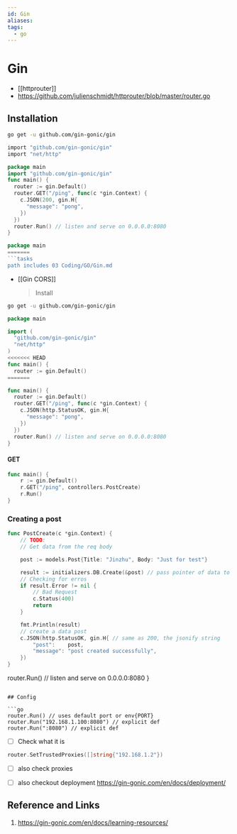 ```yaml
---
id: Gin
aliases:
tags:
  - go
---
```


# Gin

- [[httprouter]]
- https://github.com/julienschmidt/httprouter/blob/master/router.go

## Installation

```bash
go get -u github.com/gin-gonic/gin
```

```bash
import "github.com/gin-gonic/gin"
import "net/http"
```

```go
package main
import "github.com/gin-gonic/gin"
func main() {
  router := gin.Default()
  router.GET("/ping", func(c *gin.Context) {
    c.JSON(200, gin.H{
      "message": "pong",
    })
  })
  router.Run() // listen and serve on 0.0.0.0:8080
}
```

````go
package main
=======
```tasks
path includes 03 Coding/GO/Gin.md
````

- [[Gin CORS]]
  > Install

```bash
go get -u github.com/gin-gonic/gin
```

```go
package main

import (
  "github.com/gin-gonic/gin"
  "net/http"
)
<<<<<<< HEAD
func main() {
  router := gin.Default()
=======

func main() {
  router := gin.Default()
  router.GET("/ping", func(c *gin.Context) {
    c.JSON(http.StatusOK, gin.H{
      "message": "pong",
    })
  })
  router.Run() // listen and serve on 0.0.0.0:8080
}
```

#### GET

```go
func main() {
	r := gin.Default()
	r.GET("/ping", controllers.PostCreate)
	r.Run()
}
```

### Creating a post

```go
func PostCreate(c *gin.Context) {
	// TODO:
	// Get data from the req body

	post := models.Post{Title: "Jinzhu", Body: "Just for test"}

	result := initializers.DB.Create(&post) // pass pointer of data to Create
	// Checking for erros
	if result.Error != nil {
		// Bad Request
		c.Status(400)
		return
	}

	fmt.Println(result)
	// create a data post
	c.JSON(http.StatusOK, gin.H{ // same as 200, the jsonify string
		"post":    post,
		"message": "post created successfully",
	})
}
```

router.Run() // listen and serve on 0.0.0.0:8080
}

````

## Config

```go
router.Run() // uses default port or env{PORT}
router.Run("192.168.1.100:8080") // explicit def
router.Run(":8080") // explicit def
````

- [ ] Check what it is

```go
router.SetTrustedProxies([]string{"192.168.1.2"})
```

- [ ] also check proxies
- [ ] also checkout deployment https://gin-gonic.com/en/docs/deployment/



## Reference and Links

1. https://gin-gonic.com/en/docs/learning-resources/
